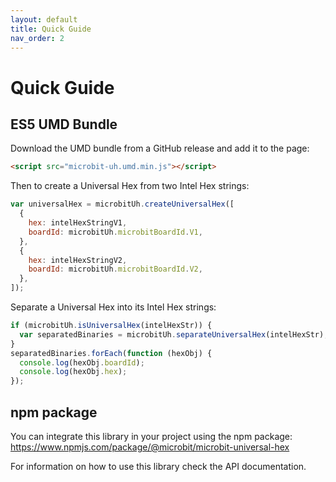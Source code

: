 ```yaml
---
layout: default
title: Quick Guide
nav_order: 2
---
```


# Quick Guide

## ES5 UMD Bundle

Download the UMD bundle from a GitHub release and add it to the page:

```html
<script src="microbit-uh.umd.min.js"></script>
```

Then to create a Universal Hex from two Intel Hex strings:

```js
var universalHex = microbitUh.createUniversalHex([
  {
    hex: intelHexStringV1,
    boardId: microbitUh.microbitBoardId.V1,
  },
  {
    hex: intelHexStringV2,
    boardId: microbitUh.microbitBoardId.V2,
  },
]);
```

Separate a Universal Hex into its Intel Hex strings:

```js
if (microbitUh.isUniversalHex(intelHexStr)) {
  var separatedBinaries = microbitUh.separateUniversalHex(intelHexStr);
}
separatedBinaries.forEach(function (hexObj) {
  console.log(hexObj.boardId);
  console.log(hexObj.hex);
});
```

## npm package

You can integrate this library in your project using the npm package:
https://www.npmjs.com/package/@microbit/microbit-universal-hex

For information on how to use this library check the API documentation.
